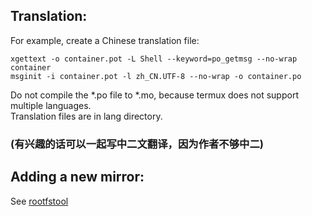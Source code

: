 ## Translation:
For example, create a Chinese translation file:      
```
xgettext -o container.pot -L Shell --keyword=po_getmsg --no-wrap container
msginit -i container.pot -l zh_CN.UTF-8 --no-wrap -o container.po
```
Do not compile the *.po file to *.mo, because termux does not support multiple languages.       
Translation files are in lang directory.      
### (有兴趣的话可以一起写中二文翻译，因为作者不够中二)
## Adding a new mirror:
See [rootfstool](https://github.com/Moe-hacker/rootfstool/blob/main/CONTRIBUTING.md)